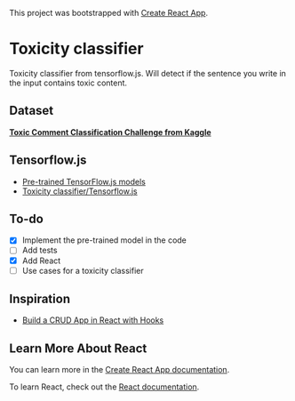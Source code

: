 This project was bootstrapped with [Create React App](https://github.com/facebook/create-react-app).

# Toxicity classifier
Toxicity classifier from tensorflow.js.
Will detect if the sentence you write in the input contains toxic content.

## Dataset
[**Toxic Comment Classification Challenge from Kaggle**](https://www.kaggle.com/c/jigsaw-toxic-comment-classification-challenge/data)

## Tensorflow.js
- [Pre-trained TensorFlow.js models](https://github.com/tensorflow/tfjs-models)
- [Toxicity classifier/Tensorflow.js](https://github.com/tensorflow/tfjs-models/tree/master/toxicity)

## To-do
- [x] Implement the pre-trained model in the code
- [ ] Add tests
- [x] Add React
- [ ] Use cases for a toxicity classifier

## Inspiration 
- [Build a CRUD App in React with Hooks](https://www.taniarascia.com/crud-app-in-react-with-hooks/)


## Learn More About React

You can learn more in the [Create React App documentation](https://facebook.github.io/create-react-app/docs/getting-started).

To learn React, check out the [React documentation](https://reactjs.org/).


